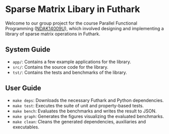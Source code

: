 # Sparse Matrix Libary in Futhark

Welcome to our group project for the course Parallel Functional Programming
([NDAK14009U][1]), which involved designing and implementing a library of sparse
matrix operations in Futhark.

[1]: https://kurser.ku.dk/course/ndak14009u/2020-2021

## System Guide

- `app/`: Contains a few example applications for the library.
- `src/`: Contains the source code for the library.
- `tst/`: Contains the tests and benchmarks of the library.

## User Guide

- `make deps`: Downloads the necessary Futhark and Python dependencies.
- `make test`: Executes the suite of unit and property-based tests.
- `make bench`: Evaluates the benchmarks and writes the result to JSON.
- `make graph`: Generates the figures visualizing the evaluated benchmarks.
- `make clean`: Cleans the generated dependencies, auxiliaries and executables.
